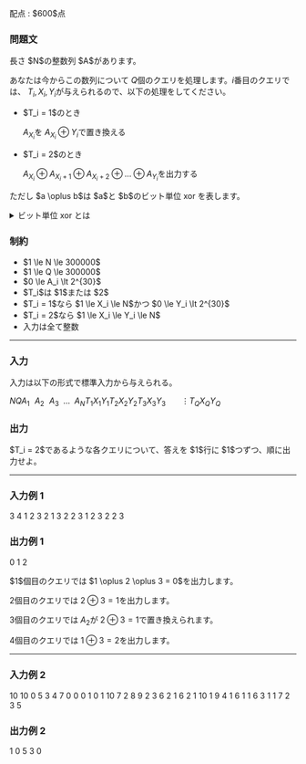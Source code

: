 
<div>

<span>

<span>

<p>
配点 : $600$点
</p>

<div>

<section>

### **問題文**

<p>
長さ $N$の整数列 $A$があります。

あなたは今からこの数列について $Q$個のクエリを処理します。$i$番目のクエリでは、 $T_i, X_i, Y_i$が与えられるので、以下の処理をしてください。  
</p>

<ul>

<li>
$T_i = 1$のとき

$A_{X_i}$を $A_{X_i} \oplus Y_i$で置き換える  
</li>

<li>
$T_i = 2$のとき

$A_{X_i} \oplus A_{X_i + 1} \oplus A_{X_i + 2} \oplus \dots \oplus A_{Y_i}$を出力する
</li>

</ul>

<p>
ただし $a \oplus b$は $a$と $b$のビット単位 xor を表します。


</p>

<details>

<summary>
ビット単位 xor とは
    
</summary>

<p>
整数 $A, B$のビット単位 xor 、$A \oplus B$は、以下のように定義されます。
        
</p>

<ul>

<li>
$A \oplus B$を二進表記した際の $2^k$($k \geq 0$) の位の数は、$A, B$を二進表記した際の $2^k$の位の数のうち一方のみが $1$であれば $1$、そうでなければ $0$である。
</li>

</ul>
例えば、$3 \oplus 5 = 6$となります (二進表記すると: $011 \oplus 101 = 110$)。
    
<p>

</p>

</details>

<p>

</p>

</section>

</div>

<div>

<section>

### **制約**

<ul>

<li>
$1 \le N \le 300000$
</li>

<li>
$1 \le Q \le 300000$
</li>

<li>
$0 \le A_i \lt 2^{30}$
</li>

<li>
$T_i$は $1$または $2$
</li>

<li>
$T_i = 1$なら $1 \le X_i \le N$かつ $0 \le Y_i \lt 2^{30}$
</li>

<li>
$T_i = 2$なら $1 \le X_i \le Y_i \le N$
</li>

<li>
入力は全て整数
</li>

</ul>

</section>

</div>

---

<div>

<div>

<section>

### **入力**

<p>
入力は以下の形式で標準入力から与えられる。
</p>

<div>

$N$$Q$$A_1 \hspace{7pt} A_2 \hspace{7pt} A_3 \hspace{5pt} \dots \hspace{5pt} A_N$$T_1$$X_1$$Y_1$$T_2$$X_2$$Y_2$$T_3$$X_3$$Y_3$$\hspace{22pt} \vdots$$T_Q$$X_Q$$Y_Q$
</div>

</section>

</div>

<div>

<section>

### **出力**

<p>
$T_i = 2$であるような各クエリについて、答えを $1$行に $1$つずつ、順に出力せよ。
</p>

</section>

</div>

</div>

---

<div>

<section>

### **入力例 1**

<div>

3 4
1 2 3
2 1 3
2 2 3
1 2 3
2 2 3

</div>

</section>

</div>

<div>

<section>

### **出力例 1**

<div>

0
1
2

</div>

<p>
$1$個目のクエリでは $1 \oplus 2 \oplus 3 = 0$を出力します。

$2$個目のクエリでは $2 \oplus 3 = 1$を出力します。

$3$個目のクエリでは $A_2$が $2 \oplus 3 = 1$で置き換えられます。

$4$個目のクエリでは $1 \oplus 3 = 2$を出力します。  
</p>

</section>

</div>

---

<div>

<section>

### **入力例 2**

<div>

10 10
0 5 3 4 7 0 0 0 1 0
1 10 7
2 8 9
2 3 6
2 1 6
2 1 10
1 9 4
1 6 1
1 6 3
1 1 7
2 3 5

</div>

</section>

</div>

<div>

<section>

### **出力例 2**

<div>

1
0
5
3
0

</div>

</section>

</div>

</span>

</span>

</div>
